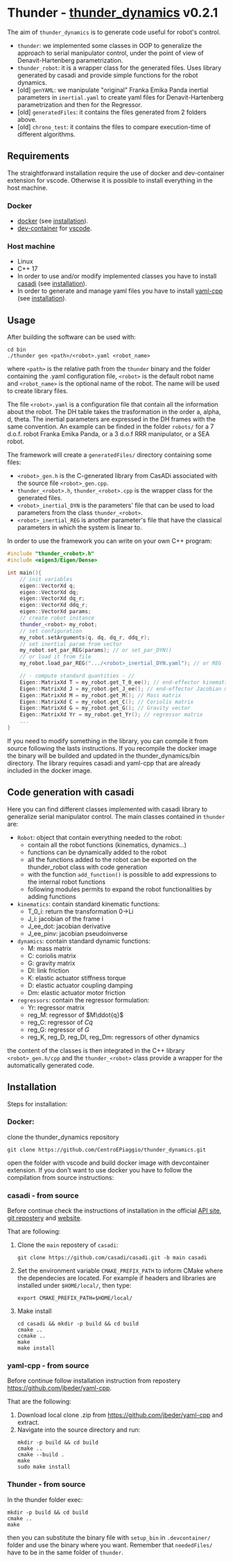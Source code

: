 # Thunder - [thunder_dynamics](https://github.com/CentroEPiaggio/thunder_dynamics) v0.2.1

The aim of `thunder_dynamics` is to generate code useful for robot's control.

* `thunder`: we implemented some classes in OOP to generalize the approach to serial manipulator control, under the point of view of Denavit-Hartenberg parametrization.
* `thunder_robot`: it is a wrapper class for the generated files. Uses library generated by casadi and provide simple functions for the robot dynamics.
* [old] `genYAML`: we manipulate "original" Franka Emika Panda inertial parameters in `inertial.yaml` to create yaml files for Denavit-Hartenberg parametrization and then for the Regressor.
* [old] `generatedFiles`: it contains the files generated from 2 folders above.
* [old] `chrono_test`: it contains the files to compare execution-time of different algorithms.


## Requirements
The straightforward installation require the use of docker and dev-container extension for vscode. Otherwise it is possible to install everything in the host machine.

### Docker
* [docker](https://www.docker.com/get-started/) (see [installation](https://docs.docker.com/get-docker/)).
* [dev-container](https://code.visualstudio.com/docs/devcontainers/containers) for [vscode](https://code.visualstudio.com/).

### Host machine
* Linux
* C++ 17
* In order to use and/or modify implemented classes you have to install [casadi](https://github.com/casadi/casadi.git) (see [installation](#casadi---from-source)).
* In order to generate and manage yaml files you have to install [yaml-cpp](https://github.com/jbeder/yaml-cpp.git) (see [installation](#yaml-cpp---from-zip)).


## Usage
After building the software can be used with:

	cd bin
	./thunder gen <path>/<robot>.yaml <robot_name>

where `<path>` is the relative path from the `thunder` binary and the folder containing the .yaml configuration file, `<robot>` is the default robot name and `<robot_name>` is the optional name of the robot. The name will be used to create library files.

The file `<robot>.yaml` is a configuration file that contain all the information about the robot.
The DH table takes the trasformation in the order a, alpha, d, theta.
The inertial parameters are expressed in the DH frames with the same convention.
An example can be finded in the folder `robots/` for a 7 d.o.f. robot Franka Emika Panda, or a 3 d.o.f RRR manipulator, or a SEA robot.


The framework will create a `generatedFiles/` directory containing some files:
- `<robot>_gen.h` is the C-generated library from CasADi associated with the source file `<robot>_gen.cpp`.
- `thunder_<robot>.h`, `thunder_<robot>.cpp` is the wrapper class for the generated files.
- `<robot>_inertial_DYN` is the parameters' file that can be used to load parameters from the class `thunder_<robot>`.
- `<robot>_inertial_REG` is another parameter's file that have the classical parameters in which the system is linear to.

In order to use the framework you can write on your own C++ program:
```C++
#include "thunder_<robot>.h"
#include <eigen3/Eigen/Dense>

int main(){
	// init variables
	eigen::VectorXd q;
	eigen::VectorXd dq;
	eigen::VectorXd dq_r;
	eigen::VectorXd ddq_r;
	eigen::VectorXd params;
	// create robot instance
	thunder_<robot> my_robot;
	// set configuration
	my_robot.setArguments(q, dq, dq_r, ddq_r);
	// set inertial param from vector
	my_robot.set_par_REG(params); // or set_par_DYN()
	// or load it from file
	my_robot.load_par_REG(".../<robot>_inertial_DYN.yaml"); // or REG

	// - compute standard quantities - //
	Eigen::MatrixXd T = my_robot.get_T_0_ee(); // end-effector kinematics
	Eigen::MatrixXd J = my_robot.get_J_ee(); // end-effector Jacobian matrix
	Eigen::MatrixXd M = my_robot.get_M(); // Mass matrix
	Eigen::MatrixXd C = my_robot.get_C(); // Coriolis matrix
	Eigen::MatrixXd G = my_robot.get_G(); // Gravity vector
	Eigen::MatrixXd Yr = my_robot.get_Yr(); // regressor matrix
	...
}
```

If you need to modify something in the library, you can compile it from source following the lasts instructions.
If you recompile the docker image the binary will be builded and updated in the thunder_dynamics/bin directory.
The library requires casadi and yaml-cpp that are already included in the docker image.


## Code generation with casadi
Here you can find different classes implemented with casadi library to generalize serial manipulator control.
The main classes contained in `thunder` are:

* `Robot`: object that contain everything needed to the robot:
   - contain all the robot functions (kinematics, dynamics...)
   - functions can be dynamically added to the robot
   - all the functions added to the robot can be exported on the thunder_robot class with code generation
   - with the function `add_function()` is possible to add expressions to the internal robot functions
   - following modules permits to expand the robot functionalities by adding functions
* `kinematics`: contain standard kinematic functions:
   - T_0_i: return the transformation 0->Li
   - J_i: jacobian of the frame i
   - J_ee_dot: jacobian derivative
   - J_ee_pinv: jacobian pseudoinverse
* `dynamics`: contain standard dynamic functions:
   - M: mass matrix
   - C: coriolis matrix
   - G: gravity matrix
   - Dl: link friction
   - K: elastic actuator stiffness torque
   - D: elastic actuator coupling damping
   - Dm: elastic actuator motor friction
* `regressors`: contain the regressor formulation:
   - Yr: regressor matrix 
   - reg_M: regressor of $M\ddot{q}$
   - reg_C: regressor of $C\dot{q}$
   - reg_G: regressor of $G$
   - reg_K, reg_D, reg_Dl, reg_Dm: regressors of other dynamics

the content of the classes is then integrated in the C++ library `<robot>_gen.h/cpp` and the `thunder_<robot>` class provide a wrapper for the automatically generated code.


## Installation
Steps for installation:

### Docker:
clone the thunder_dynamics repository

	git clone https://github.com/CentroEPiaggio/thunder_dynamics.git

open the folder with vscode and build docker image with devcontainer extension.
If you don't want to use docker you have to follow the compilation from source instructions:

### casadi - from source
   
Before continue check the instructions of installation in the official [API site](https://casadi.sourceforge.net/api/html/d3/def/chapter2.html), [git repostery](https://github.com/casadi/casadi.git) and [website](https://web.casadi.org/).

That are following:

1. Clone the `main` repostery of `casadi`:
	```
	git clone https://github.com/casadi/casadi.git -b main casadi
	```

1. Set the environment variable `CMAKE_PREFIX_PATH` to inform CMake where the dependecies are located. For example if headers and libraries are installed under `$HOME/local/`, then type:
	```
	export CMAKE_PREFIX_PATH=$HOME/local/
	```

1. Make install
	```
	cd casadi && mkdir -p build && cd build
	cmake ..
	ccmake ..
	make
	make install
	```

### yaml-cpp - from source

Before continue follow installation instruction from repostery https://github.com/jbeder/yaml-cpp.

That are the following:

1. Download local clone .zip from https://github.com/jbeder/yaml-cpp and extract.
1. Navigate into the source directory and run:
	```
	mkdir -p build && cd build
	cmake ..
	cmake --build .
	make
	sudo make install
	```

### Thunder - from source

In the thunder folder exec:
```
mkdir -p build && cd build
cmake ..
make
```

then you can substitute the binary file with `setup_bin` in `.devcontainer/` folder and use the binary where you want. Remember that `neededFiles/` have to be in the same folder of `thunder`.
